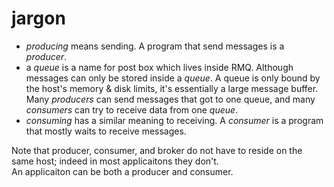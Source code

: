# jargon
* _producing_ means sending. A program that send messages is a _producer_.
* a _queue_ is a name for post box which lives inside RMQ. Although messages can only
be stored inside a _queue_. A queue is only bound by the host's memory & disk limits, it's
essentially a large message buffer. Many _producers_ can send messages that got to one queue,
and many _consumers_ can try to receive data from one _queue_.
* _consuming_ has a similar meaning to receiving. A _consumer_ is a program that mostly waits
to receive messages.

Note that producer, consumer, and broker do not have to reside on the same host; indeed in most
applicaitons they don't.  
An applicaiton can be both a producer and consumer.